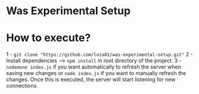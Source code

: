 # Was Experimental Setup

# How to execute?
1 - ```git clone "https://github.com/loza01/was-experimental-setup.git"```
2 - Install dependencies --> ```npm install``` in root directory of the project.
3 - ```nodemone index.js``` if you want automatically to refresh the server when saving new changes or ```node index.js``` if you want to manually refresh the changes. Once this is executed, the server will start listening for new connections.
